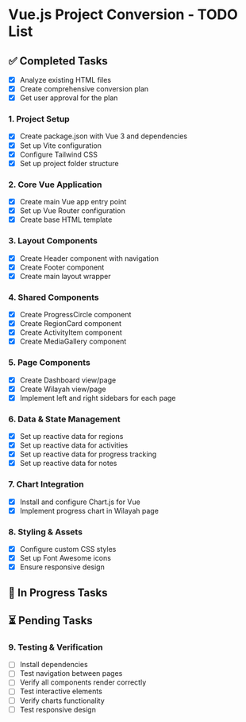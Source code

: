 # Vue.js Project Conversion - TODO List

## ✅ Completed Tasks
- [x] Analyze existing HTML files
- [x] Create comprehensive conversion plan
- [x] Get user approval for the plan

### 1. Project Setup
- [x] Create package.json with Vue 3 and dependencies
- [x] Set up Vite configuration
- [x] Configure Tailwind CSS
- [x] Set up project folder structure

### 2. Core Vue Application
- [x] Create main Vue app entry point
- [x] Set up Vue Router configuration
- [x] Create base HTML template

### 3. Layout Components
- [x] Create Header component with navigation
- [x] Create Footer component
- [x] Create main layout wrapper

### 4. Shared Components
- [x] Create ProgressCircle component
- [x] Create RegionCard component
- [x] Create ActivityItem component
- [x] Create MediaGallery component

### 5. Page Components
- [x] Create Dashboard view/page
- [x] Create Wilayah view/page
- [x] Implement left and right sidebars for each page

### 6. Data & State Management
- [x] Set up reactive data for regions
- [x] Set up reactive data for activities
- [x] Set up reactive data for progress tracking
- [x] Set up reactive data for notes

### 7. Chart Integration
- [x] Install and configure Chart.js for Vue
- [x] Implement progress chart in Wilayah page

### 8. Styling & Assets
- [x] Configure custom CSS styles
- [x] Set up Font Awesome icons
- [x] Ensure responsive design

## 🔄 In Progress Tasks

## ⏳ Pending Tasks

### 9. Testing & Verification
- [ ] Install dependencies
- [ ] Test navigation between pages
- [ ] Verify all components render correctly
- [ ] Test interactive elements
- [ ] Verify charts functionality
- [ ] Test responsive design
